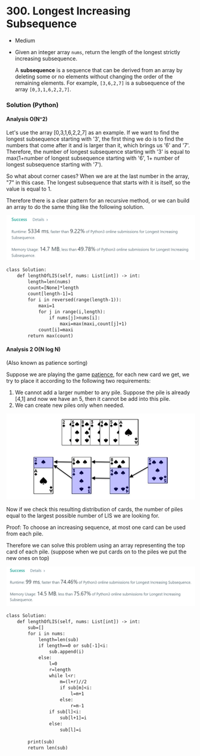 # 300. Longest Increasing Subsequence

* Medium
*   Given an integer array `nums`, return the length of the longest strictly increasing subsequence.

    A **subsequence** is a sequence that can be derived from an array by deleting some or no elements without changing the order of the remaining elements. For example, `[3,6,2,7]` is a subsequence of the array `[0,3,1,6,2,2,7]`.

### Solution (Python)

#### Analysis    O(N^2)

Let's use the array \[0,3,1,6,2,2,7] as an example. If we want to find the longest subsequence starting with '3', the first thing we do is to find the numbers that come after it and is larger than it, which brings us '6' and '7'. Therefore, the number of longest subsequence starting with '3' is equal to max(1+number of longest subsequence starting with '6', 1+ number of longest subsequence starting with '7').&#x20;

So what about corner cases? When we are at the last number in the array, "7" in this case. The longest subsequence that starts with it is itself, so the value is equal to 1.&#x20;

Therefore there is a clear pattern for an recursive method, or we can build an array to do the same thing like the following solution.&#x20;

![](<../.gitbook/assets/image (11) (1) (1).png>)

```
class Solution:
    def lengthOfLIS(self, nums: List[int]) -> int:
        length=len(nums)
        count=[None]*length
        count[length-1]=1
        for i in reversed(range(length-1)):
            maxi=1
            for j in range(i,length):
                if nums[j]>nums[i]:
                    maxi=max(maxi,count[j]+1)
            count[i]=maxi
        return max(count)      
```

#### Analysis 2     O(N log N)

(Also known as patience sorting)

Suppose we are playing the game [patience](https://en.wikipedia.org/wiki/Patience\_sorting), for each new card we get, we try to place it according to the following two requirements:

1. We cannot add a larger number to any pile. Suppose the pile is already \[4,1] and now we have an 5, then it cannot be add into this pile.&#x20;
2. We can create new piles only when needed.&#x20;

![](<../.gitbook/assets/image (3) (1).png>)

Now if we check this resulting distribution of cards, the number of piles equal to the largest possible number of LIS we are looking for.&#x20;

Proof: To choose an increasing sequence, at most one card can be used from each pile.&#x20;

Therefore we can solve this problem using an array representing the top card of each pile. (suppose when we put cards on to the piles we put the new ones on top)

![](<../.gitbook/assets/image (9) (1) (1) (1) (1).png>)

```
class Solution:
    def lengthOfLIS(self, nums: List[int]) -> int:
        sub=[]
        for i in nums:
            length=len(sub)
            if length==0 or sub[-1]<i:
                sub.append(i)
            else:
                l=0
                r=length
                while l<r:
                    m=(l+r)//2
                    if sub[m]<i:
                        l=m+1
                    else:
                        r=m-1
                if sub[l]<i:
                    sub[l+1]=i
                else:
                    sub[l]=i
            
        print(sub)
        return len(sub)
```
